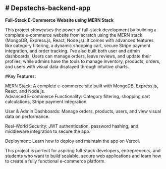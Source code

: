 **﻿# Depstechs-backend-app**
-----------------------------------------------


**Full-Stack E-Commerce Website using MERN Stack**

This project showcases the power of full-stack development by building a complete e-commerce website from scratch using the MERN stack (MongoDB, Express.js, React, Node.js). It comes with advanced features like category filtering, a dynamic shopping cart, secure Stripe payment integration, and order tracking. I’ve also built both user and admin dashboards. Users can manage orders, leave reviews, and update their profiles, while admins have the tools to manage inventory, products, orders, and users with visual data displayed through intuitive charts.

#Key Features:

MERN Stack: A complete e-commerce site built with MongoDB, Express.js, React, and Node.js.
\
Advanced E-commerce Functionality: Category filtering, shopping cart calculations, Stripe payment integration.

User & Admin Dashboards: Manage orders, products, users, and view visual data on performance.

Real-World Security: JWT authentication, password hashing, and middleware integration to secure the app.

Deployment: Learn how to deploy and maintain the app on Vercel.

This project is perfect for aspiring full-stack developers, entrepreneurs, and students who want to build scalable, secure web applications and learn how to create a fully functional e-commerce platform.
